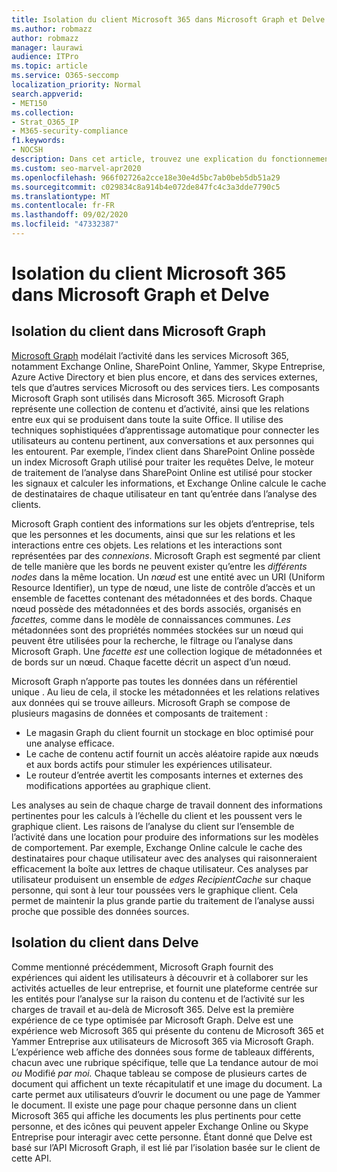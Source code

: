 ```yaml
---
title: Isolation du client Microsoft 365 dans Microsoft Graph et Delve
ms.author: robmazz
author: robmazz
manager: laurawi
audience: ITPro
ms.topic: article
ms.service: O365-seccomp
localization_priority: Normal
search.appverid:
- MET150
ms.collection:
- Strat_O365_IP
- M365-security-compliance
f1.keywords:
- NOCSH
description: Dans cet article, trouvez une explication du fonctionnement de l’isolation du client Microsoft 365 dans Office Graph et dans Delve.
ms.custom: seo-marvel-apr2020
ms.openlocfilehash: 966f02726a2cce18e30e4d5bc7ab0beb5db51a29
ms.sourcegitcommit: c029834c8a914b4e072de847fc4c3a3dde7790c5
ms.translationtype: MT
ms.contentlocale: fr-FR
ms.lasthandoff: 09/02/2020
ms.locfileid: "47332387"
---
```

# <a name="microsoft-365-tenant-isolation-in-the-microsoft-graph-and-delve"></a>Isolation du client Microsoft 365 dans Microsoft Graph et Delve

## <a name="tenant-isolation-in-the-microsoft-graph"></a>Isolation du client dans Microsoft Graph

[Microsoft Graph](https://developer.microsoft.com/graph) modélait l’activité dans les services Microsoft 365, notamment Exchange Online, SharePoint Online, Yammer, Skype Entreprise, Azure Active Directory et bien plus encore, et dans des services externes, tels que d’autres services Microsoft ou des services tiers. Les composants Microsoft Graph sont utilisés dans Microsoft 365. Microsoft Graph représente une collection de contenu et d’activité, ainsi que les relations entre eux qui se produisent dans toute la suite Office. Il utilise des techniques sophistiquées d’apprentissage automatique pour connecter les utilisateurs au contenu pertinent, aux conversations et aux personnes qui les entourent. Par exemple, l’index client dans SharePoint Online possède un index Microsoft Graph utilisé pour traiter les requêtes Delve, le moteur de traitement de l’analyse dans SharePoint Online est utilisé pour stocker les signaux et calculer les informations, et Exchange Online calcule le cache de destinataires de chaque utilisateur en tant qu’entrée dans l’analyse des clients.

Microsoft Graph contient des informations sur les objets d’entreprise, tels que les personnes et les documents, ainsi que sur les relations et les interactions entre ces objets. Les relations et les interactions sont représentées par des *connexions*. Microsoft Graph est segmenté par client de telle manière que les bords ne peuvent exister qu’entre les *différents nodes* dans la même location. Un *nœud* est une entité avec un URI (Uniform Resource Identifier), un type de  nœud, une liste de contrôle d’accès et un ensemble de facettes contenant des métadonnées et des bords. Chaque nœud possède des métadonnées et des bords associés, organisés en *facettes,* comme dans le modèle de connaissances communes. *Les* métadonnées sont des propriétés nommées stockées sur un nœud qui peuvent être utilisées pour la recherche, le filtrage ou l’analyse dans Microsoft Graph. Une *facette est* une collection logique de métadonnées et de bords sur un nœud. Chaque facette décrit un aspect d’un nœud. 

Microsoft Graph n’apporte pas toutes les données dans un référentiel unique . Au lieu de cela, il stocke les métadonnées et les relations relatives aux données qui se trouve ailleurs. Microsoft Graph se compose de plusieurs magasins de données et composants de traitement :

- Le magasin Graph du client fournit un stockage en bloc optimisé pour une analyse efficace.
- Le cache de contenu actif fournit un accès aléatoire rapide aux nœuds et aux bords actifs pour stimuler les expériences utilisateur.
- Le routeur d’entrée avertit les composants internes et externes des modifications apportées au graphique client.

Les analyses au sein de chaque charge de travail donnent des informations pertinentes pour les calculs à l’échelle du client et les poussent vers le graphique client. Les raisons de l’analyse du client sur l’ensemble de l’activité dans une location pour produire des informations sur les modèles de comportement. Par exemple, Exchange Online calcule le cache des destinataires pour chaque utilisateur avec des analyses qui raisonneraient efficacement la boîte aux lettres de chaque utilisateur. Ces analyses par utilisateur produisent un ensemble de *edges RecipientCache* sur chaque personne, qui sont à leur tour poussées vers le graphique client. Cela permet de maintenir la plus grande partie du traitement de l’analyse aussi proche que possible des données sources.

## <a name="tenant-isolation-in-delve"></a>Isolation du client dans Delve

Comme mentionné précédemment, Microsoft Graph fournit des expériences qui aident les utilisateurs à découvrir et à collaborer sur les activités actuelles de leur entreprise, et fournit une plateforme centrée sur les entités pour l’analyse sur la raison du contenu et de l’activité sur les charges de travail et au-delà de Microsoft 365. Delve est la première expérience de ce type optimisée par Microsoft Graph.
Delve est une expérience web Microsoft 365 qui présente du contenu de Microsoft 365 et Yammer Entreprise aux utilisateurs de Microsoft 365 via Microsoft Graph. L’expérience web affiche des données sous forme de tableaux différents, chacun avec une rubrique spécifique, telle que La tendance autour de moi *ou* Modifié *par moi.* Chaque tableau se compose de plusieurs cartes de document qui affichent un texte récapitulatif et une image du document. La carte permet aux utilisateurs d’ouvrir le document ou une page de Yammer le document. Il existe une page pour chaque personne dans un client Microsoft 365 qui affiche les documents les plus pertinents pour cette personne, et des icônes qui peuvent appeler Exchange Online ou Skype Entreprise pour interagir avec cette personne. Étant donné que Delve est basé sur l’API Microsoft Graph, il est lié par l’isolation basée sur le client de cette API.